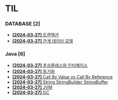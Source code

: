 # TIL
 
### DATABASE [2]
- [**[2024-03-27]**  트랜잭션](https://github.com/A-lass/TIL/blob/main/DATABASE/트랜잭션.md)
- [**[2024-03-27]**  관계 데이터 모델](https://github.com/A-lass/TIL/blob/main/DATABASE/관계_데이터_모델.md)
### Java [6]
- [**[2024-03-27]**  추상클래스와 인터페이스](https://github.com/A-lass/TIL/blob/main/Java/추상클래스와_인터페이스.md)
- [**[2024-03-27]**  동기화](https://github.com/A-lass/TIL/blob/main/Java/동기화.md)
- [**[2024-03-27]**  Call By Value vs Call By Reference](https://github.com/A-lass/TIL/blob/main/Java/Call_By_Value_vs_Call_By_Reference.md)
- [**[2024-03-27]**  String StringBuilder StringBuffer](https://github.com/A-lass/TIL/blob/main/Java/String_StringBuilder_StringBuffer.md)
- [**[2024-03-27]**  JVM](https://github.com/A-lass/TIL/blob/main/Java/JVM.md)
- [**[2024-03-27]**  GC](https://github.com/A-lass/TIL/blob/main/Java/GC.md)
